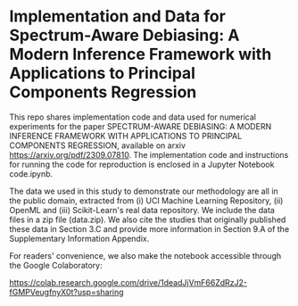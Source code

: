 # Implementation and Data for Spectrum-Aware Debiasing: A Modern Inference Framework with Applications to Principal Components Regression

This repo shares implementation code and data used for numerical experiments for the paper SPECTRUM-AWARE DEBIASING: A MODERN INFERENCE FRAMEWORK
WITH APPLICATIONS TO PRINCIPAL COMPONENTS REGRESSION, available on arxiv https://arxiv.org/pdf/2309.07810. The implementation code and instructions for running the code for reproduction is enclosed in a Jupyter Notebook code.ipynb. 

The data we used in this study to demonstrate our methodology are all in the public domain, extracted from (i) UCI Machine Learning Repository, (ii) OpenML and (iii) Scikit-Learn's real data repository. We include the data files in a zip file (data.zip). We also cite the studies that originally published these data in Section 3.C and provide more information in Section 9.A of the Supplementary Information Appendix. 

For readers' convenience, we also make the notebook accessible through the Google Colaboratory: 

https://colab.research.google.com/drive/1deadJjVmF66ZdRzJ2-fGMPVeugfnyX0t?usp=sharing
